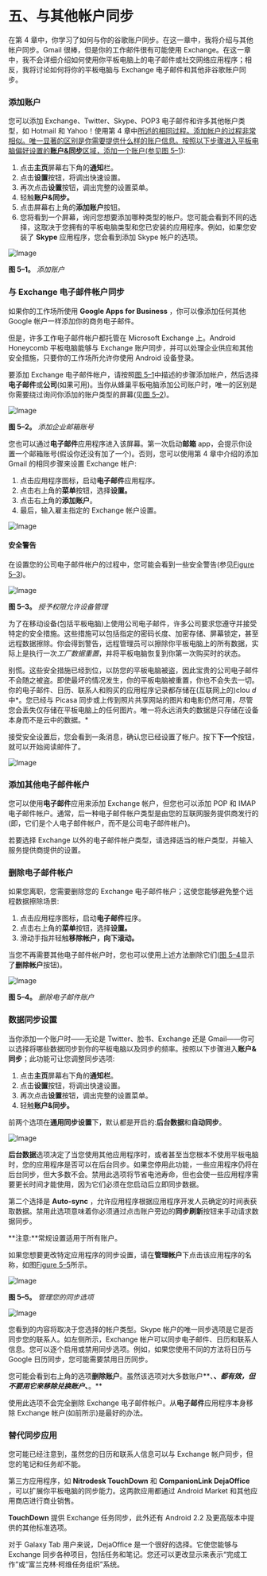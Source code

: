 # 五、与其他帐户同步

在第 4 章中，你学习了如何与你的谷歌账户同步。在这一章中，我将介绍与其他帐户同步。Gmail 很棒，但是你的工作邮件很有可能使用 Exchange。在这一章中，我不会详细介绍如何使用你平板电脑上的电子邮件或社交网络应用程序；相反，我将讨论如何将你的平板电脑与 Exchange 电子邮件和其他非谷歌账户同步。

### 添加账户

您可以添加 Exchange、Twitter、Skype、POP3 电子邮件和许多其他帐户类型，如 Hotmail 和 Yahoo！使用第 4 章中[所述的相同过程。添加帐户的过程非常相似。唯一显著的区别是你需要提供什么样的账户信息。按照以下步骤进入平板电脑偏好设置的**账户&同步**区域，添加一个账户(参见](04.html#ch4)[图 5–1](#fig_5_1)):

1.  点击**主页**屏幕右下角的**通知**栏。
2.  点击**设置**按钮，将调出快速设置。
3.  再次点击**设置**按钮，调出完整的设置菜单。
4.  轻触**账户&同步。**
5.  点击屏幕右上角的**添加账户**按钮。
6.  您将看到一个屏幕，询问您想要添加哪种类型的帐户。您可能会看到不同的选择，这取决于您拥有的平板电脑类型和您已安装的应用程序。例如，如果您安装了 **Skype** 应用程序，您会看到添加 Skype 帐户的选项。

![Image](img/0501.jpg)

**图 5–1。** *添加账户*

### 与 Exchange 电子邮件帐户同步

如果你的工作场所使用 **Google Apps for Business** ，你可以像添加任何其他 Google 帐户一样添加你的商务电子邮件。

但是，许多工作电子邮件帐户都托管在 Microsoft Exchange 上。Android Honeycomb 平板电脑能够与 Exchange 账户同步，并可以处理企业供应和其他安全措施，只要你的工作场所允许你使用 Android 设备登录。

要添加 Exchange 电子邮件帐户，请按照[图 5–1](#fig_5_1)中描述的步骤添加帐户，然后选择**电子邮件**或**公司**(如果可用)。当你从蜂巢平板电脑添加公司账户时，唯一的区别是你需要绕过询问你添加的账户类型的屏幕(见[图 5–2](#fig_5_2))。

![Image](img/0502.jpg)

**图 5–2。** *添加企业邮箱账号*

您也可以通过**电子邮件**应用程序进入该屏幕。第一次启动**邮箱** app，会提示你设置一个邮箱账号(假设你还没有加了一个)。否则，您可以使用第 4 章中介绍的添加 Gmail 的相同步骤来设置 Exchange 帐户:

1.  点击应用程序图标，启动**电子邮件**应用程序。
2.  点击右上角的**菜单**按钮，选择**设置。**
3.  点击右上角的**添加账户**。
4.  最后，输入雇主指定的 Exchange 帐户设置。

![Image](img/U0501.jpg)

#### 安全警告

在设置您的公司电子邮件帐户的过程中，您可能会看到一些安全警告(参见[Figure 5–3](#fig_5_3))。

![Image](img/0503.jpg)

**图 5–3。** *授予权限允许设备管理*

为了在移动设备(包括平板电脑)上使用公司电子邮件，许多公司要求您遵守并接受特定的安全措施。这些措施可以包括指定的密码长度、加密存储、屏幕锁定，甚至远程数据擦除。你会得到警告，远程管理员可以擦除你平板电脑上的所有数据，实际上是执行一次*工厂数据重置*，并将平板电脑恢复到你第一次购买时的状态。

别慌。这些安全措施已经到位，以防您的平板电脑被盗，因此宝贵的公司电子邮件不会随之被盗。即使最坏的情况发生，你的平板电脑被重置，你也不会失去一切。你的电子邮件、日历、联系人和购买的应用程序记录都存储在(互联网上的)clou *d* 中*。您已经与 Picasa 同步或上传到照片共享网站的图片和电影仍然可用，尽管您会丢失仅存储在平板电脑上的任何图片。唯一将永远消失的数据是只存储在设备本身而不是云中的数据。*

接受安全设置后，您会看到一条消息，确认您已经设置了帐户。按下**下一个**按钮，就可以开始阅读邮件了。

![Image](img/U0502.jpg)

### 添加其他电子邮件帐户

您可以使用**电子邮件**应用来添加 Exchange 帐户，但您也可以添加 POP 和 IMAP 电子邮件帐户。通常，后一种电子邮件帐户类型是由您的互联网服务提供商发行的(即，它们是个人电子邮件帐户，而不是公司电子邮件帐户)。

若要选择 Exchange 以外的电子邮件帐户类型，请选择适当的帐户类型，并输入服务提供商提供的设置。

### 删除电子邮件帐户

如果您离职，您需要删除您的 Exchange 电子邮件帐户；这使您能够避免整个远程数据擦除场景:

1.  点击应用程序图标，启动**电子邮件**程序。
2.  点击右上角的**菜单**按钮，选择**设置。**
3.  滑动手指并轻触**移除帐户，向下滚动。**

当您不再需要其他电子邮件帐户时，您也可以使用上述方法删除它们([图 5–4](#fig_5_4)显示了**删除帐户**按钮)。

![Image](img/0504.jpg)

**图 5–4。** *删除电子邮件账户*

### 数据同步设置

当你添加一个账户时——无论是 Twitter、脸书、Exchange 还是 Gmail——你可以选择将哪些数据同步到你的平板电脑以及同步的频率。按照以下步骤进入**账户&同步**；此功能可让您调整同步选项:

1.  点击**主页**屏幕右下角的**通知栏**。
2.  点击**设置**按钮，将调出快速设置。
3.  再次点击**设置**按钮，调出完整的设置菜单。
4.  轻触**账户&同步。**

前两个选项在**通用同步设置**下，默认都是开启的:**后台数据**和**自动同步**。

![Image](img/U0503.jpg)

**后台数据**选项决定了当您使用其他应用程序时，或者甚至当您根本不使用平板电脑时，您的应用程序是否可以在后台同步。如果您停用此功能，一些应用程序仍将在后台同步，但大多数不会。禁用此选项将节省电池寿命，但也会使一些应用程序需要更长时间才能使用，因为它们必须在您启动后立即同步数据。

第二个选择是 **Auto-sync** ，允许应用程序根据应用程序开发人员确定的时间表获取数据。禁用此选项意味着你必须通过点击账户旁边的**同步刷新**按钮来手动请求数据同步。

**注意:**常规设置适用于所有账户。

如果您想要更改特定应用程序的同步设置，请在**管理帐户**下点击该应用程序的名称，如图[Figure 5–5](#fig_5_5)所示。

![Image](img/0505.jpg)

**图 5–5。** *管理您的同步选项*

![Image](img/U0504.jpg)

您看到的内容将取决于您选择的帐户类型。Skype 帐户的唯一同步选项是它是否同步您的联系人。如左侧所示，Exchange 帐户可以同步电子邮件、日历和联系人信息。您可以逐个启用或禁用同步选项。例如，如果您使用不同的方法将日历与 Google 日历同步，您可能需要禁用日历同步。

您可能会看到右上角的选项**删除账户**。虽然该选项对大多数账户**、**、*都有效，但不要用它来移除兑换账户*、**。**

使用此选项不会完全删除 Exchange 电子邮件帐户。从**电子邮件**应用程序本身移除 Exchange 帐户(如前所示)是最好的办法。

### 替代同步应用

您可能已经注意到，虽然您的日历和联系人信息可以与 Exchange 帐户同步，但您的笔记和任务却不能。

第三方应用程序，如 **Nitrodesk TouchDown** 和 **CompanionLink DejaOffice** ，可以扩展你平板电脑的同步能力。这两款应用都通过 Android Market 和其他应用商店进行商业销售。

**TouchDown** 提供 Exchange 任务同步，此外还有 Android 2.2 及更高版本中提供的其他标准选项。

对于 Galaxy Tab 用户来说，DejaOffice 是一个很好的选择。它使您能够与 Exchange 同步各种项目，包括任务和笔记。您还可以更改显示来表示“完成工作”或“富兰克林·柯维任务组织”系统。